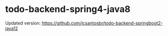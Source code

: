 todo-backend-spring4-java8
==========================

Updated version: https://github.com/jcsantosbr/todo-backend-springboot2-java12
